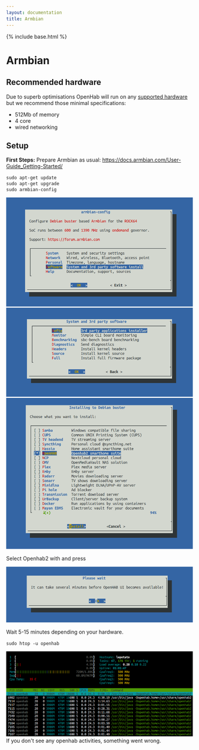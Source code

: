 ```yaml
---
layout: documentation
title: Armbian
---
```


{% include base.html %}

# Armbian

## Recommended hardware

Due to superb optimisations OpenHab will run on any [supported hardware](https://www.armbian.com/download/?device_support=Supported) but we recommend those minimal specifications:
- 512Mb of memory
- 4 core 
- wired networking

## Setup

**First Steps:**
Prepare Armbian as usual:
https://docs.armbian.com/User-Guide_Getting-Started/

```shell
sudo apt-get update
sudo apt-get upgrade
sudo armbian-config
```

![Armbian config](images/step1.png)
![System and 3rd party software](images/step2.png)
![Softy](images/step3.png)

Select Openhab2 with <SPACE> and press <ENTER>

![Openhab](images/step4.png)

Wait 5-15 minutes depending on your hardware.

```shell
sudo htop -u openhab
```

![Observe activities with htop](images/step5.png)
If you don't see any openhab activities, something went wrong.
